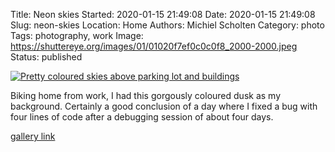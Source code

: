 Title: Neon skies
Started: 2020-01-15 21:49:08
Date: 2020-01-15 21:49:08
Slug: neon-skies
Location: Home
Authors: Michiel Scholten
Category: photo
Tags: photography, work
Image: https://shuttereye.org/images/01/01020f7ef0c0c0f8_2000-2000.jpeg
Status: published

[![Pretty coloured skies above parking lot and buildings](https://shuttereye.org/images/01/01020f7ef0c0c0f8_2000-2000.jpeg)](https://shuttereye.org/photolog/IMG_20200115_170138-01.jpeg/view/)

Biking home from work, I had this gorgously coloured dusk as my background. Certainly a good conclusion of a day where I fixed a bug with four lines of code after a debugging session of about four days.

[gallery link](https://shuttereye.org/photolog/IMG_20200115_170138-01.jpeg/view/)
